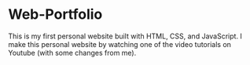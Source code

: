 # Web-Portfolio

This is my first personal website built with HTML, CSS, and JavaScript. I make this personal website by watching one of the video tutorials on Youtube (with some changes from me).
